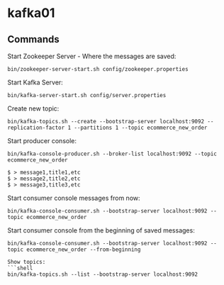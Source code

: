 # kafka01

## Commands

Start Zookeeper Server - Where the messages are saved:

```shell
bin/zookeeper-server-start.sh config/zookeeper.properties
```

Start Kafka Server:
```shell
bin/kafka-server-start.sh config/server.properties
```

Create new topic:
```shell
bin/kafka-topics.sh --create --bootstrap-server localhost:9092 --replication-factor 1 --partitions 1 --topic ecommerce_new_order
```

Start producer console:
```shell
bin/kafka-console-producer.sh --broker-list localhost:9092 --topic ecommerce_new_order

$ > message1,title1,etc
$ > message2,title2,etc
$ > message3,title3,etc
```

Start consumer console messages from now:
```shell
bin/kafka-console-consumer.sh --bootstrap-server localhost:9092 --topic ecommerce_new_order
```

Start consumer console from the beginning of saved messages:
```shell
bin/kafka-console-consumer.sh --bootstrap-server localhost:9092 --topic ecommerce_new_order --from-beginning

Show topics:
```shell
bin/kafka-topics.sh --list --bootstrap-server localhost:9092
```


